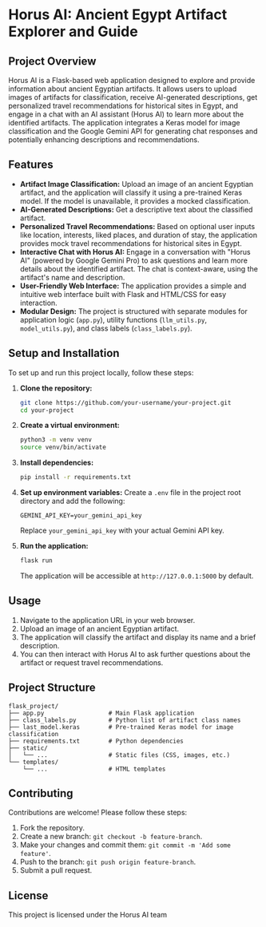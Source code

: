 # Horus AI: Ancient Egypt Artifact Explorer and Guide



## Project Overview

Horus AI is a Flask-based web application designed to explore and provide information about ancient Egyptian artifacts. It allows users to upload images of artifacts for classification, receive AI-generated descriptions, get personalized travel recommendations for historical sites in Egypt, and engage in a chat with an AI assistant (Horus AI) to learn more about the identified artifacts. The application integrates a Keras model for image classification and the Google Gemini API for generating chat responses and potentially enhancing descriptions and recommendations.



## Features

*   **Artifact Image Classification:** Upload an image of an ancient Egyptian artifact, and the application will classify it using a pre-trained Keras model. If the model is unavailable, it provides a mocked classification.
*   **AI-Generated Descriptions:** Get a descriptive text about the classified artifact.
*   **Personalized Travel Recommendations:** Based on optional user inputs like location, interests, liked places, and duration of stay, the application provides mock travel recommendations for historical sites in Egypt.
*   **Interactive Chat with Horus AI:** Engage in a conversation with "Horus AI" (powered by Google Gemini Pro) to ask questions and learn more details about the identified artifact. The chat is context-aware, using the artifact's name and description.
*   **User-Friendly Web Interface:** The application provides a simple and intuitive web interface built with Flask and HTML/CSS for easy interaction.
*   **Modular Design:** The project is structured with separate modules for application logic (`app.py`), utility functions (`llm_utils.py`, `model_utils.py`), and class labels (`class_labels.py`).



## Setup and Installation

To set up and run this project locally, follow these steps:

1.  **Clone the repository:**
    ```bash
    git clone https://github.com/your-username/your-project.git
    cd your-project
    ```
2.  **Create a virtual environment:**
    ```bash
    python3 -m venv venv
    source venv/bin/activate
    ```
3.  **Install dependencies:**
    ```bash
    pip install -r requirements.txt
    ```
4.  **Set up environment variables:**
    Create a `.env` file in the project root directory and add the following:
    ```env
    GEMINI_API_KEY=your_gemini_api_key
    ```
    Replace `your_gemini_api_key` with your actual Gemini API key.

5.  **Run the application:**
    ```bash
    flask run
    ```
    The application will be accessible at `http://127.0.0.1:5000` by default.

## Usage

1.  Navigate to the application URL in your web browser.
2.  Upload an image of an ancient Egyptian artifact.
3.  The application will classify the artifact and display its name and a brief description.
4.  You can then interact with Horus AI to ask further questions about the artifact or request travel recommendations.

## Project Structure

```
flask_project/
├── app.py                  # Main Flask application
├── class_labels.py         # Python list of artifact class names
├── last_model.keras        # Pre-trained Keras model for image classification
├── requirements.txt        # Python dependencies
├── static/
│   └── ...                 # Static files (CSS, images, etc.)
└── templates/
    └── ...                 # HTML templates
```

## Contributing

Contributions are welcome! Please follow these steps:

1.  Fork the repository.
2.  Create a new branch: `git checkout -b feature-branch`.
3.  Make your changes and commit them: `git commit -m 'Add some feature'`.
4.  Push to the branch: `git push origin feature-branch`.
5.  Submit a pull request.

## License

This project is licensed under the Horus AI team 

